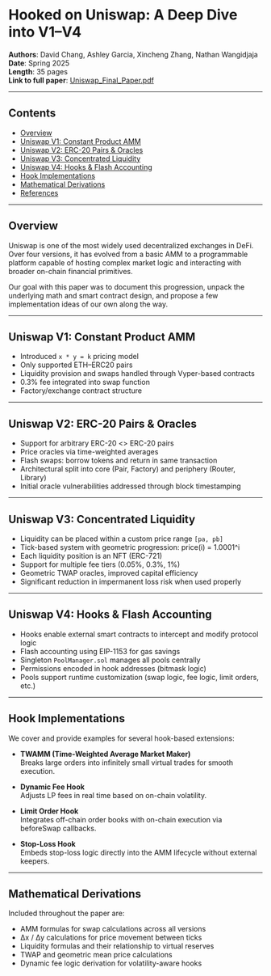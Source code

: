 # Hooked on Uniswap: A Deep Dive into V1–V4

**Authors**: David Chang, Ashley Garcia, Xincheng Zhang, Nathan Wangidjaja  
**Date**: Spring 2025  
**Length**: 35 pages  
**Link to full paper**: [Uniswap_Final_Paper.pdf](https://github.com/nathanbwangidjaja/uniswap-v4/blob/main/Uniswap_Final_Paper__1_%20(1).pdf)  

---

## Contents

- [Overview](#overview)
- [Uniswap V1: Constant Product AMM](#uniswap-v1-constant-product-amm)
- [Uniswap V2: ERC-20 Pairs & Oracles](#uniswap-v2-erc-20-pairs--oracles)
- [Uniswap V3: Concentrated Liquidity](#uniswap-v3-concentrated-liquidity)
- [Uniswap V4: Hooks & Flash Accounting](#uniswap-v4-hooks--flash-accounting)
- [Hook Implementations](#hook-implementations)
- [Mathematical Derivations](#mathematical-derivations)
- [References](#references)

---

## Overview

Uniswap is one of the most widely used decentralized exchanges in DeFi. Over four versions, it has evolved from a basic AMM to a programmable platform capable of hosting complex market logic and interacting with broader on-chain financial primitives.

Our goal with this paper was to document this progression, unpack the underlying math and smart contract design, and propose a few implementation ideas of our own along the way.

---

## Uniswap V1: Constant Product AMM

- Introduced `x * y = k` pricing model
- Only supported ETH–ERC20 pairs
- Liquidity provision and swaps handled through Vyper-based contracts
- 0.3% fee integrated into swap function
- Factory/exchange contract structure

---

## Uniswap V2: ERC-20 Pairs & Oracles

- Support for arbitrary ERC-20 <> ERC-20 pairs
- Price oracles via time-weighted averages
- Flash swaps: borrow tokens and return in same transaction
- Architectural split into core (Pair, Factory) and periphery (Router, Library)
- Initial oracle vulnerabilities addressed through block timestamping

---

## Uniswap V3: Concentrated Liquidity

- Liquidity can be placed within a custom price range `[pa, pb]`
- Tick-based system with geometric progression: price(i) = 1.0001^i
- Each liquidity position is an NFT (ERC-721)
- Support for multiple fee tiers (0.05%, 0.3%, 1%)
- Geometric TWAP oracles, improved capital efficiency
- Significant reduction in impermanent loss risk when used properly

---

## Uniswap V4: Hooks & Flash Accounting

- Hooks enable external smart contracts to intercept and modify protocol logic
- Flash accounting using EIP-1153 for gas savings
- Singleton `PoolManager.sol` manages all pools centrally
- Permissions encoded in hook addresses (bitmask logic)
- Pools support runtime customization (swap logic, fee logic, limit orders, etc.)

---

## Hook Implementations

We cover and provide examples for several hook-based extensions:

- **TWAMM (Time-Weighted Average Market Maker)**  
  Breaks large orders into infinitely small virtual trades for smooth execution.

- **Dynamic Fee Hook**  
  Adjusts LP fees in real time based on on-chain volatility.

- **Limit Order Hook**  
  Integrates off-chain order books with on-chain execution via beforeSwap callbacks.

- **Stop-Loss Hook**  
  Embeds stop-loss logic directly into the AMM lifecycle without external keepers.

---

## Mathematical Derivations

Included throughout the paper are:

- AMM formulas for swap calculations across all versions
- Δx / Δy calculations for price movement between ticks
- Liquidity formulas and their relationship to virtual reserves
- TWAP and geometric mean price calculations
- Dynamic fee logic derivation for volatility-aware hooks
